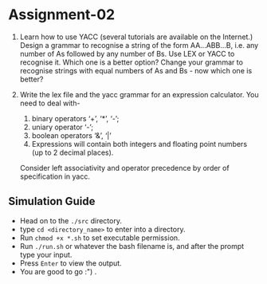 
# Assignment-02

1. Learn how to use YACC (several tutorials are available on the Internet.)
Design a grammar to recognise a string of the form AA...ABB...B, i.e. any number of As followed by any number of Bs. Use LEX or YACC to recognise it. Which one is a better option? Change your grammar to recognise strings with equal numbers of As and Bs - now which one is better?


2. Write the lex file and the yacc grammar for an expression calculator. You need to deal with-
    1. binary operators ‘+’, ‘*’, ‘-’;
    2. uniary operator ‘-’;
    3. boolean operators ‘&’, ‘|’
    4. Expressions will contain both integers and floating point numbers (up to 2 decimal places).


    Consider left associativity and operator precedence by order of specification in yacc.


## Simulation Guide

* Head on to the `./src` directory.
* type `cd <directory_name>` to enter into a directory.
* Run `chmod +x *.sh` to set executable permission.
* Run `./run.sh` or whatever the bash filename is, and after the prompt type your input.
* Press `Enter` to view the output.
* You are good to go :") .
